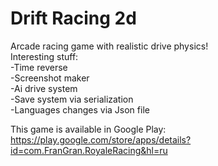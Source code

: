 # Drift Racing 2d

Arcade racing game with realistic drive physics!</br>
Interesting stuff:</br>
-Time reverse</br>
-Screenshot maker</br>
-Ai drive system</br>
-Save system via serialization</br>
-Languages changes via Json file</br>

This game is available in Google Play:</br>
https://play.google.com/store/apps/details?id=com.FranGran.RoyaleRacing&hl=ru
